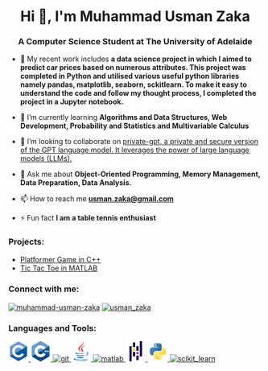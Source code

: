 <h1 align="center">Hi 👋, I'm Muhammad Usman Zaka</h1>
<h3 align="center">A Computer Science Student at The University of Adelaide</h3>

- 🔭 My recent work includes **a data science project in which I aimed to predict car prices based on numerous attributes. This project was completed in Python and utilised various useful python libraries namely pandas, matplotlib, seaborn, sckitlearn. To make it easy to understand the code and follow my thought process, I completed the project in a Jupyter notebook.**

- 🌱 I’m currently learning **Algorithms and Data Structures, Web Development, Probability and Statistics and Multivariable Calculus**

- 👯 I’m looking to collaborate on [private-gpt, a private and secure version of the GPT language model. It leverages the power of large language models (LLMs).](https://github.com/zylon-ai/private-gpt)

- 💬 Ask me about **Object-Oriented Programming, Memory Management, Data Preparation, Data Analysis.**

- 📫 How to reach me **usman.zaka@gmail.com**

- ⚡ Fun fact **I am a table tennis enthusiast**

<h3 align="left">Projects:</h3>

- [Platformer Game in C++](https://github.com/usman-zaka/skyward-bound)
- [Tic Tac Toe in MATLAB](https://github.com/usman-zaka/tic-tac-toe)

<h3 align="left">Connect with me:</h3>
<p align="left">
<a href="https://linkedin.com/in/muhammad-usman-zaka" target="blank"><img align="center" src="https://raw.githubusercontent.com/rahuldkjain/github-profile-readme-generator/master/src/images/icons/Social/linked-in-alt.svg" alt="muhammad-usman-zaka" height="30" width="40" /></a>
<a href="https://www.leetcode.com/usman_zaka" target="blank"><img align="center" src="https://raw.githubusercontent.com/rahuldkjain/github-profile-readme-generator/master/src/images/icons/Social/leet-code.svg" alt="usman_zaka" height="30" width="40" /></a>
</p>

<h3 align="left">Languages and Tools:</h3>
<p align="left"> <a href="https://www.cprogramming.com/" target="_blank" rel="noreferrer"> <img src="https://raw.githubusercontent.com/devicons/devicon/master/icons/c/c-original.svg" alt="c" width="40" height="40"/> </a> <a href="https://www.w3schools.com/cpp/" target="_blank" rel="noreferrer"> <img src="https://raw.githubusercontent.com/devicons/devicon/master/icons/cplusplus/cplusplus-original.svg" alt="cplusplus" width="40" height="40"/> </a> <a href="https://git-scm.com/" target="_blank" rel="noreferrer"> <img src="https://www.vectorlogo.zone/logos/git-scm/git-scm-icon.svg" alt="git" width="40" height="40"/> </a> <a href="https://www.java.com" target="_blank" rel="noreferrer"> <img src="https://raw.githubusercontent.com/devicons/devicon/master/icons/java/java-original.svg" alt="java" width="40" height="40"/> </a> <a href="https://www.mathworks.com/" target="_blank" rel="noreferrer"> <img src="https://upload.wikimedia.org/wikipedia/commons/2/21/Matlab_Logo.png" alt="matlab" width="40" height="40"/> </a> <a href="https://pandas.pydata.org/" target="_blank" rel="noreferrer"> <img src="https://raw.githubusercontent.com/devicons/devicon/2ae2a900d2f041da66e950e4d48052658d850630/icons/pandas/pandas-original.svg" alt="pandas" width="40" height="40"/> </a> <a href="https://www.python.org" target="_blank" rel="noreferrer"> <img src="https://raw.githubusercontent.com/devicons/devicon/master/icons/python/python-original.svg" alt="python" width="40" height="40"/> </a> <a href="https://scikit-learn.org/" target="_blank" rel="noreferrer"> <img src="https://upload.wikimedia.org/wikipedia/commons/0/05/Scikit_learn_logo_small.svg" alt="scikit_learn" width="40" height="40"/> </a> </p>
